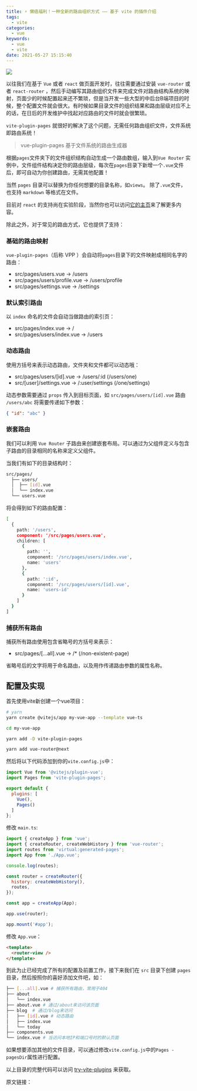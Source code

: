 ```yaml
---
title: ⚡️ 懒癌福利！一种全新的路由组织方式 —— 基于 vite 的插件介绍
tags:
  - vite
categories:
  - vue
keywords:
  - vue
  - vite
date: 2021-05-27 15:15:40
---
```

![](https://cdn.jsdelivr.net/gh/rocwong-cn/assets/imags/20210527162713.png)

以往我们在基于 `Vue` 或者 `react` 做页面开发时，往往需要通过安装 `vue-router` 或者 `react-router` ，然后手动编写其路由组织文件来完成文件对路由结构系统的映射，页面少的时候配置起来还不繁琐，但是当开发一些大型的中后台B端项目的时候，整个配置文件就会很大。有时候如果目录文件的组织结果和路由层级对应不上的话，在日后的开发维护中找起对应路由的文件时就会很繁琐。

 <!-- more -->

`vite-plugin-pages` 就很好的解决了这个问题，无需任何路由组织文件，文件系统即路由系统！

> vue-plugin-pages 基于文件系统的路由生成器

根据`pages`文件夹下的文件组织结构自动生成一个路由数组，输入到`Vue Router` 实例中，文件组件结构决定你的路由层级，每次在`pages`目录下新增一个`.vue`文件后，即可自动为你创建路由，无需其他配置！

当然 `pages` 目录可以替换为你任何想要的目录名称，如`views`。 除了`.vue`文件，也支持 `markdown` 等格式在文件。

目前对 `react` 的支持尚在实验阶段，当然你也可以访问[它的主页](https://www.npmjs.com/package/vite-plugin-pages)来了解更多内容。

除此之外，对于常见的路由方式，它也提供了支持：

### 基础的路由映射

`vue-plugin-pages`（后称 VPP ）会自动将`pages`目录下的文件映射成相同名字的路由：

- src/pages/users.vue -> /users
- src/pages/users/profile.vue -> /users/profile
- src/pages/settings.vue -> /settings

### 默认索引路由

以 `index` 命名的文件会自动当做路由的索引页：

- src/pages/index.vue -> /
- src/pages/users/index.vue -> /users

### 动态路由

使用方括号来表示动态路由，文件夹和文件都可以动态哦：

- src/pages/users/[id].vue -> /users/:id (/users/one)
- src/[user]/settings.vue -> /:user/settings (/one/settings)

动态参数需要通过 `props` 传入到目标页面，如 `src/pages/users/[id].vue` 路由 `/users/abc` 将需要传递如下参数：

```json
{ "id": "abc" }
```

### 嵌套路由

我们可以利用 `Vue Router` 子路由来创建嵌套布局。可以通过为父组件定义与包含子路由的目录相同的名称来定义父组件。

当我们有如下的目录结构时：

```bash
src/pages/
  ├── users/
  │  ├── [id].vue
  │  └── index.vue
  └── users.vue
```

将会得到如下的路由配置：

```bash
[
  {
    path: '/users',
    component: '/src/pages/users.vue',
    children: [
      {
        path: '',
        component: '/src/pages/users/index.vue',
        name: 'users'
      },
      {
        path: ':id',
        component: '/src/pages/users/[id].vue',
        name: 'users-id'
      }
    ]
  }
]
```

### 捕获所有路由

捕获所有路由使用包含省略号的方括号来表示：

- src/pages/[...all].vue -> /* (/non-existent-page)

省略号后的文字将用于命名路由，以及用作传递路由参数的属性名称。


## 配置及实现

首先使用vite新创建一个vue项目：

```bash
# yarn
yarn create @vitejs/app my-vue-app --template vue-ts

cd my-vue-app

yarn add -D vite-plugin-pages

yarn add vue-router@next

```

然后将以下代码添加到你的`vite.config.js`中：

```js
import Vue from '@vitejs/plugin-vue';
import Pages from 'vite-plugin-pages';

export default {
  plugins: [
    Vue(),
    Pages()
  ]
};
```

修改 `main.ts`:

```js
import { createApp } from 'vue';
import { createRouter, createWebHistory } from 'vue-router';
import routes from 'virtual:generated-pages';
import App from './App.vue';

console.log(routes);

const router = createRouter({
  history: createWebHistory(),
  routes,
});

const app = createApp(App);

app.use(router);

app.mount('#app');
```

修改 `App.vue`：

```html
<template>
  <router-view />
</template>
```

到此为止已经完成了所有的配置及前置工作，接下来我们在 `src` 目录下创建 `pages` 目录，然后按照你的喜好添加文件吧，如：

```bash
├── [...all].vue # 捕获所有路由，常用于404
├── about
│   └── index.vue
├── about.vue # 通过/about来访问该页面
├── blog  # 通过/blog来访问
│   ├── [id].vue # 动态路由
│   ├── index.vue
│   └── today
├── components.vue
└── index.vue # 当访问本地IP和端口号时的默认页面
```

如果想要添加其他的文件目录，可以通过修改`vite.config.js`中的`Pages - pagesDir`属性进行配置。

以上目录的完整代码可以访问 [try-vite-plugins](https://github.com/rocwong-cn/try-vite-plugins) 来获取。

原文链接：[]()